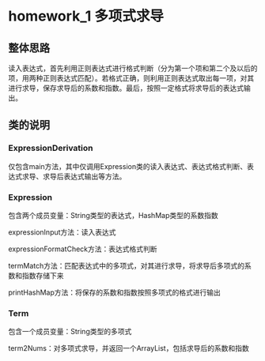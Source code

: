 # homework_1 多项式求导

## 整体思路

读入表达式，首先利用正则表达式进行格式判断（分为第一个项和第二个及以后的项，用两种正则表达式匹配）。若格式正确，则利用正则表达式取出每一项，对其进行求导，保存求导后的系数和指数。最后，按照一定格式将求导后的表达式输出。

## 类的说明

### ExpressionDerivation

仅包含main方法，其中仅调用Expression类的读入表达式、表达式格式判断、表达式求导、求导后表达式输出等方法。

### Expression

包含两个成员变量：String类型的表达式，HashMap类型的系数指数

expressionInput方法：读入表达式

expressionFormatCheck方法：表达式格式判断

termMatch方法：匹配表达式中的多项式，对其进行求导，将求导后多项式的系数和指数存储下来

printHashMap方法：将保存的系数和指数按照多项式的格式进行输出

### Term

包含一个成员变量：String类型的多项式

term2Nums：对多项式求导，并返回一个ArrayList，包括求导后的系数和指数